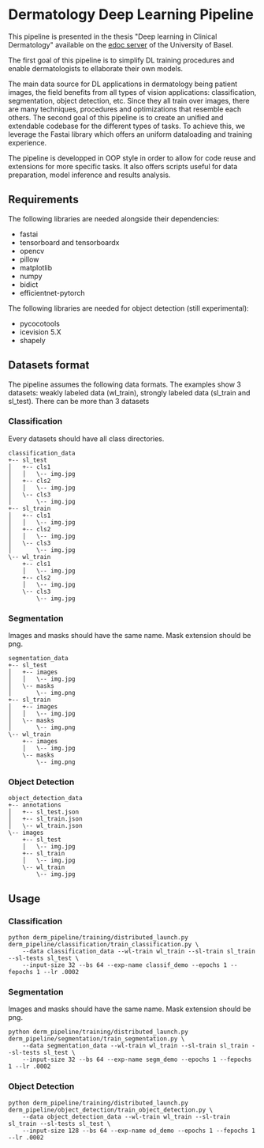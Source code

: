 # Dermatology Deep Learning Pipeline
This pipeline is presented in the thesis "Deep learning in Clinical Dermatology" available on the [edoc server](https://edoc.unibas.ch/94022/) of the University of Basel.

The first goal of this pipeline is to simplify DL training procedures and enable dermatologists to ellaborate
their own models. 

The main data source for DL applications in dermatology being patient images, the field benefits from all
types of vision applications: classification, segmentation, object detection, etc.
Since they all train over images, there are many techniques, procedures and optimizations that resemble each others.
The second goal of this pipeline is to create an unified and extendable codebase for the different types of tasks.
To achieve this, we leverage the Fastai library which offers an uniform dataloading and training experience.

The pipeline is developped in OOP style in order to allow for code reuse and extensions for more specific tasks.
It also offers scripts useful for data preparation, model inference and results analysis.

## Requirements
The following libraries are needed alongside their dependencies:
* fastai
* tensorboard and tensorboardx
* opencv
* pillow 
* matplotlib
* numpy
* bidict
* efficientnet-pytorch

The following libraries are needed for object detection (still experimental):
* pycocotools
* icevision 5.X
* shapely

## Datasets format
The pipeline assumes the following data formats.
The examples show 3 datasets: weakly labeled data (wl_train), strongly labeled data (sl_train and sl_test).
There can be more than 3 datasets
### Classification
Every datasets should have all class directories. 
```
classification_data
+-- sl_test
│   +-- cls1
│   │   \-- img.jpg
│   +-- cls2
│   │   \-- img.jpg
│   \-- cls3
│       \-- img.jpg
+-- sl_train
│   +-- cls1
│   │   \-- img.jpg
│   +-- cls2
│   │   \-- img.jpg
│   \-- cls3
│       \-- img.jpg
\-- wl_train
    +-- cls1
    │   \-- img.jpg
    +-- cls2
    │   \-- img.jpg
    \-- cls3
        \-- img.jpg
```
### Segmentation
Images and masks should have the same name. Mask extension should be png.
```
segmentation_data
+-- sl_test
│   +-- images
│   │   \-- img.jpg
│   \-- masks
│       \-- img.png
+-- sl_train
│   +-- images
│   │   \-- img.jpg
│   \-- masks
│       \-- img.png
\-- wl_train
    +-- images
    │   \-- img.jpg
    \-- masks
        \-- img.png
```
### Object Detection
```
object_detection_data
+-- annotations
│   +-- sl_test.json
│   +-- sl_train.json
│   \-- wl_train.json
\-- images
    +-- sl_test
    │   \-- img.jpg
    +-- sl_train
    │   \-- img.jpg
    \-- wl_train
        \-- img.jpg
```
## Usage

### Classification
```
python derm_pipeline/training/distributed_launch.py derm_pipeline/classification/train_classification.py \
    --data classification_data --wl-train wl_train --sl-train sl_train --sl-tests sl_test \
    --input-size 32 --bs 64 --exp-name classif_demo --epochs 1 --fepochs 1 --lr .0002
```
### Segmentation
Images and masks should have the same name. Mask extension should be png.
```
python derm_pipeline/training/distributed_launch.py derm_pipeline/segmentation/train_segmentation.py \
    --data segmentation_data --wl-train wl_train --sl-train sl_train --sl-tests sl_test \
    --input-size 32 --bs 64 --exp-name segm_demo --epochs 1 --fepochs 1 --lr .0002
```
### Object Detection
```
python derm_pipeline/training/distributed_launch.py derm_pipeline/object_detection/train_object_detection.py \
    --data object_detection_data --wl-train wl_train --sl-train sl_train --sl-tests sl_test \
    --input-size 128 --bs 64 --exp-name od_demo --epochs 1 --fepochs 1 --lr .0002
```

